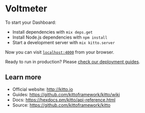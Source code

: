 # Voltmeter

To start your Dashboard:

  * Install dependencies with `mix deps.get`
  * Install Node.js dependencies with `npm install`
  * Start a development server with `mix kitto.server`

Now you can visit [`localhost:4000`](http://localhost:4000) from your browser.

Ready to run in production? Please [check our deployment guides](https://github.com/kittoframework/kitto#deployment).

## Learn more

  * Official website: http://kitto.io
  * Guides: https://github.com/kittoframework/kitto/wiki
  * Docs: https://hexdocs.pm/kitto/api-reference.html
  * Source: https://github.com/kittoframework/kitto
